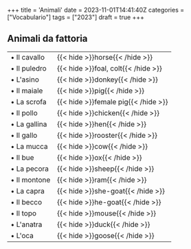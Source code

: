 +++
title = 'Animali'
date = 2023-11-01T14:41:40Z
categories = ["Vocabulario"]
tags = ["2023"]
draft = true
+++


## Animali da fattoria

| | |
|------------|-----------|
| &bull; Il cavallo | {{< hide >}}horse{{< /hide >}} |
| &bull; Il puledro | {{< hide >}}foal, colt{{< /hide >}} |
| &bull; L'asino | {{< hide >}}donkey{{< /hide >}} |
| &bull; Il maiale | {{< hide >}}pig{{< /hide >}} |
| &bull; La scrofa | {{< hide >}}female pig{{< /hide >}} |
| &bull; Il pollo | {{< hide >}}chicken{{< /hide >}} |
| &bull; La gallina | {{< hide >}}hen{{< /hide >}} |
| &bull; Il gallo | {{< hide >}}rooster{{< /hide >}} |
| &bull; La mucca | {{< hide >}}cow{{< /hide >}} |
| &bull; Il bue | {{< hide >}}ox{{< /hide >}} |
| &bull; La pecora | {{< hide >}}sheep{{< /hide >}} |
| &bull; Il montone | {{< hide >}}ram{{< /hide >}} |
| &bull; La capra | {{< hide >}}she-goat{{< /hide >}} |
| &bull; Il becco | {{< hide >}}he-goat{{< /hide >}} |
| &bull; Il topo | {{< hide >}}mouse{{< /hide >}} |
| &bull; L'anatra | {{< hide >}}duck{{< /hide >}} |
| &bull; L'oca | {{< hide >}}goose{{< /hide >}} |
